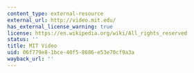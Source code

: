 ```yaml
---
content_type: external-resource
external_url: http://video.mit.edu/
has_external_license_warning: true
license: https://en.wikipedia.org/wiki/All_rights_reserved
status: ''
title: MIT Video
uid: 06f779e8-1bce-40f5-8686-e53e70cf9a3a
wayback_url: ''
---
```

